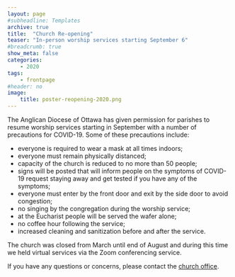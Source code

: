 ```yaml
---
layout: page
#subheadline: Templates
archive: true
title:  "Church Re-opening"
teaser: "In-person worship services starting September 6"
#breadcrumb: true
show_meta: false
categories:
    - 2020
tags:
    - frontpage
#header: no
image:
    title: poster-reopening-2020.png
---
```

The Anglican Diocese of Ottawa has given permission for parishes to resume worship services starting in September with a number of precautions for COVID-19.  Some of these precautions include:
 - everyone is required to wear a mask at all times indoors;
 - everyone must remain physically distanced;
 - capacity of the church is reduced to no more than 50 people;
 - signs will be posted that will inform people on the symptoms of COVID-19 request staying away and get tested if you have any of the symptoms;
 - everyone must enter by the front door and exit by the side door to avoid congestion;
 - no singing by the congregation during the worship service;
 - at the Eucharist people will be served the wafer alone;
 - no coffee hour following the service;
 - increased cleaning and sanitization before and after the service.

The church was closed from March until end of August and during this time we held virtual services via the Zoom conferencing service.  

If you have any questions or concerns, please contact the [church office][1].

 [1]: mailto:admin@stcolumbaottawa.ca
